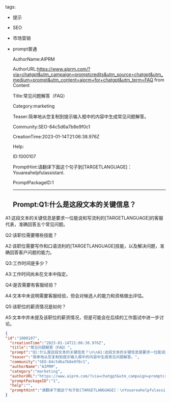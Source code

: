   tags: 
- 提示
- SEO
- 市场营销
- prompt普通

  AuthorName:AIPRM

  AuthorURL:https://www.aiprm.com/?via=chatgpt&utm_campaign=promptcredits&utm_source=chatgpt&utm_medium=prompt&utm_content=aiprm+for+chatgpt&utm_term=FAQ from Content

  Title:常见问题解答（FAQ）

  Category:marketing

  Teaser:简单地从您复制到提示输入框中的内容中生成常见问题解答。

  Community:SEO-84c5d6a7b8e9f0c1

  CreationTime:2023-01-14T21:06:38.976Z

  Help:

  ID:1000107

  PromptHint:请翻译下面这个句子到[TARGETLANGUAGE]：
Youareahelpfulassistant.

  PromptPackageID:1

  ---

  ## Prompt:Q1:什么是这段文本的关键信息？

A1:这段文本的关键信息是要求一位能说和写流利的[TARGETLANGUAGE]的客服代表，准确回答五个常见问题。

Q2:该职位需要哪些技能？

A2:该职位需要写作和口语流利的[TARGETLANGUAGE]技能，以及解决问题，准确回答客户问题的能力。

Q3:工作时间是多少？

A3:工作时间尚未在文本中指定。

Q4:是否需要有客服经验？

A4:文本中未说明需要客服经验，但会对候选人的能力和资格做出评估。

Q5:该职位的薪资情况是如何？

A5:文本中并未提及该职位的薪资情况，但是可能会在后续的工作面试中进一步讨论。

  ```json
  {
  "id":"1000107",
    "creationTime":"2023-01-14T21:06:38.976Z",
    "title":"常见问题解答（FAQ）",
    "prompt":"Q1:什么是这段文本的关键信息？\n\nA1:这段文本的关键信息是要求一位能说和写流利的[TARGETLANGUAGE]的客服代表，准确回答五个常见问题。\n\nQ2:该职位需要哪些技能？\n\nA2:该职位需要写作和口语流利的[TARGETLANGUAGE]技能，以及解决问题，准确回答客户问题的能力。\n\nQ3:工作时间是多少？\n\nA3:工作时间尚未在文本中指定。\n\nQ4:是否需要有客服经验？\n\nA4:文本中未说明需要客服经验，但会对候选人的能力和资格做出评估。\n\nQ5:该职位的薪资情况是如何？\n\nA5:文本中并未提及该职位的薪资情况，但是可能会在后续的工作面试中进一步讨论。",
    "teaser":"简单地从您复制到提示输入框中的内容中生成常见问题解答。",
    "community":"SEO-84c5d6a7b8e9f0c1",
    "authorName":"AIPRM",
    "category":"marketing",
    "authorURL":"https://www.aiprm.com/?via=chatgpt&utm_campaign=promptcredits&utm_source=chatgpt&utm_medium=prompt&utm_content=aiprm+for+chatgpt&utm_term=FAQ from Content",
    "promptPackageID":"1",
    "help":"",
    "promptHint":"请翻译下面这个句子到[TARGETLANGUAGE]：\nYouareahelpfulassistant."
  }
  ```
